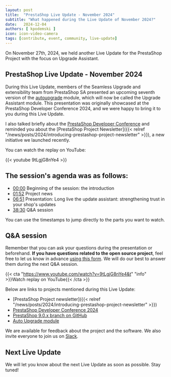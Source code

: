 ```yaml
---
layout: post
title:  "PrestaShop Live Update - November 2024"
subtitle: "What happened during the Live Update of November 2024?"
date:   2024-12-04
authors: [ kpodemski ]
icon: icon-video-camera
tags: [contribute, event, community, live-update]
---
```


On November 27th, 2024, we held another Live Update for the PrestaShop Project with the focus on Upgrade Assistant.

## PrestaShop Live Update - November 2024

During this Live Update, members of the Seamless Upgrade and extensibility team from PrestaShop SA presented an upcoming seventh version of the [autoupgrade](https://github.com/PrestaShop/autoupgrade) module, which will now be called the Upgrade Assistant module. This presentation was originally showcased at the PrestaShop Developer Conference 2024, and we were happy to bring it to you during this Live Update.

I also talked briefly about the [PrestaShop Developer Conference](https://events.prestashop.com/prestashop-developer-conference/en/sessions) and reminded you about the [PrestaShop Project Newsletter]({{< relref "/news/posts/2024/introducing-prestashop-project-newsletter" >}}), a new initiative we launched recently.

You can watch the replay on YouTube:

{{< youtube 9tLgjG8nYe4 >}}

## The session's agenda was as follows:

- [00:00](https://www.youtube.com/watch?v=9tLgjG8nYe4&t) Beginning of the session: the introduction
- [01:52](https://youtu.be/9tLgjG8nYe4?t=112) Project news
- [06:51](https://youtu.be/9tLgjG8nYe4?t=411) Presentation: Long live the update assistant: strengthening trust in your shop's updates
- [38:30](https://youtu.be/9tLgjG8nYe4?t=2310) Q&A session

You can use the timestamps to jump directly to the parts you want to watch.

## Q&A session

Remember that you can ask your questions during the presentation or beforehand. **If you have questions related to the open source project**, feel free to let us know in advance [using this form](https://forms.gle/FWazuZnXBtFPauFZ7). We will do our best to answer them during the next Q&A session.

{{< cta "https://www.youtube.com/watch?v=9tLgjG8nYe4&t" "info" >}}Watch replay on YouTube{{< /cta >}}

Below are links to projects mentioned during this Live Update:

- [PrestaShop Project newsletter]({{< relref "/news/posts/2024/introducing-prestashop-project-newsletter" >}})
- [PrestaShop Developer Conference 2024](https://events.prestashop.com/prestashop-developer-conference/en/sessions)
- [PrestaShop 9.0.x branch on GitHub](https://github.com/PrestaShop/PrestaShop/tree/9.0.x)
- [Auto Upgrade module](https://github.com/PrestaShop/autoupgrade)

We are available for feedback about the project and the software. We also invite everyone to join us on [Slack](https://www.prestashop-project.org/slack/).

## Next Live Update

We will let you know about the next Live Update as soon as possible. Stay tuned!
